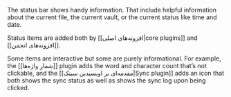 The status bar shows handy information. That include helpful information about the current file, the current vault, or the current status like time and date.

Status items are added both by [[افزونه‌های اصلی|core plugins]] and [[افزونه‌های انجمن]].

Some items are interactive but some are purely informational. For example, the [[شمارِ واژه‌ها]] plugin adds the word and character count that’s not clickable, and the [[مقدمه‌ای بر اوبسیدین سینک|Sync plugin]] adds an icon that both shows the sync status as well as shows the sync log upon being clicked.
